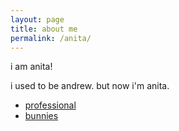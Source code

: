 ```yaml
---
layout: page
title: about me
permalink: /anita/
---
```


i am anita!
 
i used to be andrew. but now i'm anita. 

- [professional](professional)
- [bunnies](bunnies)
